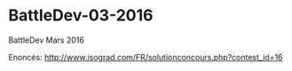 # BattleDev-03-2016
BattleDev Mars 2016

Enoncés: http://www.isograd.com/FR/solutionconcours.php?contest_id=16
